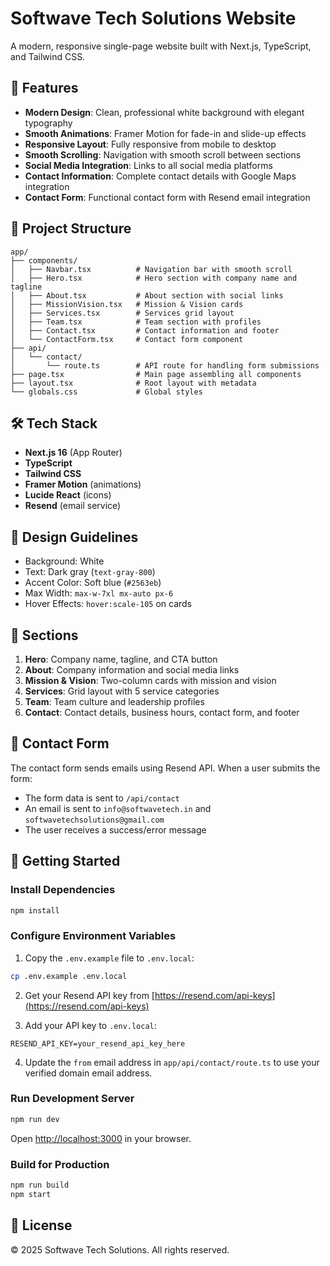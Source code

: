 # Softwave Tech Solutions Website

A modern, responsive single-page website built with Next.js, TypeScript, and Tailwind CSS.

## 🚀 Features

- **Modern Design**: Clean, professional white background with elegant typography
- **Smooth Animations**: Framer Motion for fade-in and slide-up effects
- **Responsive Layout**: Fully responsive from mobile to desktop
- **Smooth Scrolling**: Navigation with smooth scroll between sections
- **Social Media Integration**: Links to all social media platforms
- **Contact Information**: Complete contact details with Google Maps integration
- **Contact Form**: Functional contact form with Resend email integration

## 📁 Project Structure

```
app/
├── components/
│   ├── Navbar.tsx          # Navigation bar with smooth scroll
│   ├── Hero.tsx            # Hero section with company name and tagline
│   ├── About.tsx           # About section with social links
│   ├── MissionVision.tsx   # Mission & Vision cards
│   ├── Services.tsx        # Services grid layout
│   ├── Team.tsx            # Team section with profiles
│   ├── Contact.tsx         # Contact information and footer
│   └── ContactForm.tsx     # Contact form component
├── api/
│   └── contact/
│       └── route.ts        # API route for handling form submissions
├── page.tsx                # Main page assembling all components
├── layout.tsx              # Root layout with metadata
└── globals.css             # Global styles
```

## 🛠️ Tech Stack

- **Next.js 16** (App Router)
- **TypeScript**
- **Tailwind CSS**
- **Framer Motion** (animations)
- **Lucide React** (icons)
- **Resend** (email service)

## 🎨 Design Guidelines

- Background: White
- Text: Dark gray (`text-gray-800`)
- Accent Color: Soft blue (`#2563eb`)
- Max Width: `max-w-7xl mx-auto px-6`
- Hover Effects: `hover:scale-105` on cards

## 📄 Sections

1. **Hero**: Company name, tagline, and CTA button
2. **About**: Company information and social media links
3. **Mission & Vision**: Two-column cards with mission and vision
4. **Services**: Grid layout with 5 service categories
5. **Team**: Team culture and leadership profiles
6. **Contact**: Contact details, business hours, contact form, and footer

## 📧 Contact Form

The contact form sends emails using Resend API. When a user submits the form:
- The form data is sent to `/api/contact`
- An email is sent to `info@softwavetech.in` and `softwavetechsolutions@gmail.com`
- The user receives a success/error message

## 🚀 Getting Started

### Install Dependencies

```bash
npm install
```

### Configure Environment Variables

1. Copy the `.env.example` file to `.env.local`:
```bash
cp .env.example .env.local
```

2. Get your Resend API key from [https://resend.com/api-keys](https://resend.com/api-keys)

3. Add your API key to `.env.local`:
```
RESEND_API_KEY=your_resend_api_key_here
```

4. Update the `from` email address in `app/api/contact/route.ts` to use your verified domain email address.

### Run Development Server

```bash
npm run dev
```

Open [http://localhost:3000](http://localhost:3000) in your browser.

### Build for Production

```bash
npm run build
npm start
```

## 📝 License

© 2025 Softwave Tech Solutions. All rights reserved.
